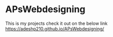# APsWebdesigning
This is my projects check it out on the below link
https://adeshp210.github.io/APsWebdesigning/
